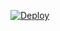 

[![Deploy](https://www.herokucdn.com/deploy/button.png)](https://dashboard.heroku.com/new?template=https://github.com/ytreer/0827gfdthf)


